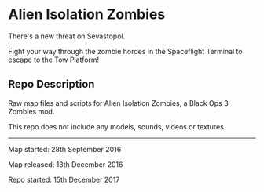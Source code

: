 # Alien Isolation Zombies

There's a new threat on Sevastopol.

Fight your way through the zombie hordes in the Spaceflight Terminal to escape to the Tow Platform!

## Repo Description

Raw map files and scripts for Alien Isolation Zombies, a Black Ops 3 Zombies mod.

This repo does not include any models, sounds, videos or textures.

---

Map started: 28th September 2016

Map released: 13th December 2016

Repo started: 15th December 2017